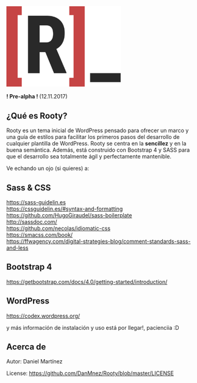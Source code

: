 <img width="300" src="/library/images/logo_rooty.png">
<p><b> ! Pre-alpha ! </b> (12.11.2017)<p>

## ¿Qué es Rooty?
Rooty es un tema inicial de WordPress pensado para ofrecer un marco y una guía de estilos para facilitar los primeros pasos del desarrollo de cualquier plantilla de WordPress. Rooty se centra en la <b>sencillez</b> y en la buena semántica. Además, está construido con Bootstrap 4 y SASS para que el desarrollo sea totalmente ágil y perfectamente mantenible.

Ve echando un ojo (si quieres) a:

## Sass & CSS
https://sass-guidelin.es <br/>
https://cssguidelin.es/#syntax-and-formatting <br/>
https://github.com/HugoGiraudel/sass-boilerplate <br/>
http://sassdoc.com/ <br/>
https://github.com/necolas/idiomatic-css <br/>
https://smacss.com/book/ <br/>
https://ffwagency.com/digital-strategies-blog/comment-standards-sass-and-less

## Bootstrap 4
https://getbootstrap.com/docs/4.0/getting-started/introduction/

## WordPress
https://codex.wordpress.org/

y más información de instalación y uso está por llegar!, pacienciia :D

## Acerca de

Autor: Daniel Martínez

License: https://github.com/DanMnez/Rooty/blob/master/LICENSE
